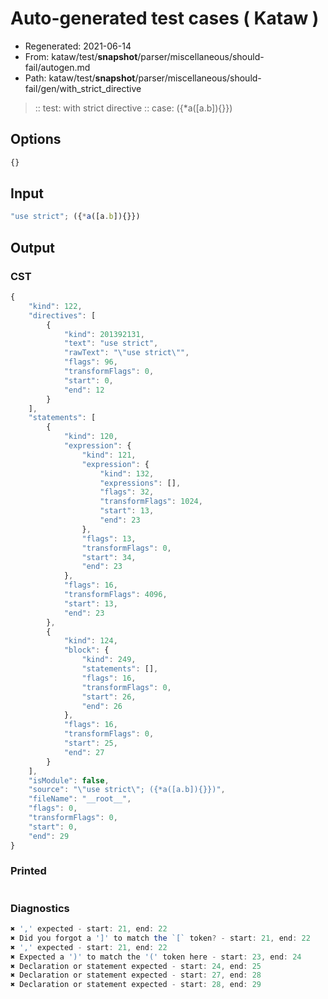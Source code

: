 # Auto-generated test cases ( Kataw )
- Regenerated: 2021-06-14
- From: kataw/test/__snapshot__/parser/miscellaneous/should-fail/autogen.md
- Path: kataw/test/__snapshot__/parser/miscellaneous/should-fail/gen/with_strict_directive
> :: test: with strict directive
> :: case: ({*a([a.b]){}})
## Options

`````js
{}
`````
## Input

`````js
"use strict"; ({*a([a.b]){}})
`````
## Output

### CST

```javascript
{
    "kind": 122,
    "directives": [
        {
            "kind": 201392131,
            "text": "use strict",
            "rawText": "\"use strict\"",
            "flags": 96,
            "transformFlags": 0,
            "start": 0,
            "end": 12
        }
    ],
    "statements": [
        {
            "kind": 120,
            "expression": {
                "kind": 121,
                "expression": {
                    "kind": 132,
                    "expressions": [],
                    "flags": 32,
                    "transformFlags": 1024,
                    "start": 13,
                    "end": 23
                },
                "flags": 13,
                "transformFlags": 0,
                "start": 34,
                "end": 23
            },
            "flags": 16,
            "transformFlags": 4096,
            "start": 13,
            "end": 23
        },
        {
            "kind": 124,
            "block": {
                "kind": 249,
                "statements": [],
                "flags": 16,
                "transformFlags": 0,
                "start": 26,
                "end": 26
            },
            "flags": 16,
            "transformFlags": 0,
            "start": 25,
            "end": 27
        }
    ],
    "isModule": false,
    "source": "\"use strict\"; ({*a([a.b]){}})",
    "fileName": "__root__",
    "flags": 0,
    "transformFlags": 0,
    "start": 0,
    "end": 29
}
```

### Printed

```javascript

```

### Diagnostics

```javascript
✖ ',' expected - start: 21, end: 22
✖ Did you forgot a ']' to match the `[` token? - start: 21, end: 22
✖ ',' expected - start: 21, end: 22
✖ Expected a ')' to match the '(' token here - start: 23, end: 24
✖ Declaration or statement expected - start: 24, end: 25
✖ Declaration or statement expected - start: 27, end: 28
✖ Declaration or statement expected - start: 28, end: 29

```

